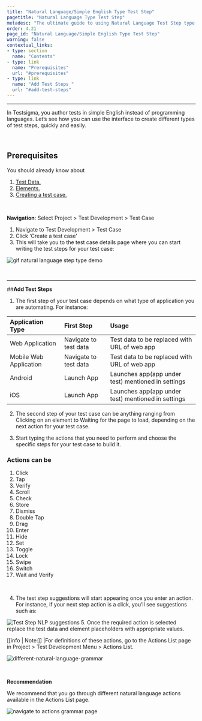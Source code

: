 ```yaml
---
title: "Natural Language/Simple English Type Test Step"
pagetitle: "Natural Language Type Test Step"
metadesc: "The ultimate guide to using Natural Language Test Step type in Testsigma. Learn how to create test steps using simple English"
order: 4.21
page_id: "Natural Language/Simple English Type Test Step"
warning: false
contextual_links:
- type: section
  name: "Contents"
- type: link
  name: "Prerequisites"
  url: "#prerequisites"
- type: link
  name: "Add Test Steps "
  url: "#add-test-steps"
---
```


---

In Testsigma, you author tests in simple English instead of programming languages. Let’s see how you can use the interface to create different types of test steps, quickly and easily.

&emsp;

 ## **Prerequisites**

You should already know about

 1. [Test Data.](https://testsigma.com/docs/test-data/overview/)
 2. [Elements.](https://testsigma.com/docs/elements/web-apps/overview/)
 3. [Creating a test case.](https://testsigma.com/docs/test-cases/manage/add-edit-delete/)

&emsp;

**Navigation**: Select Project > Test Development > Test Case 

 1. Navigate to Test Development > Test Case 
 2. Click ‘Create a test case’
 3. This will take you to the test case details page where you can start writing the test steps for your test case:

![gif natural language step type demo](https://docs.testsigma.com/images/natural-language/gif-natural-language-step-type-demo.gif)

&emsp;

---
##**Add Test Steps**

 1. The first step of your test case depends on what type of application you are automating. For instance:

| Application Type |  First Step | Usage |
| :---------------| :------------ | :--------- |
|  Web Application| Navigate to test data| Test data to be replaced with URL of web app|
|Mobile Web Application|Navigate to test data|Test data to be replaced with URL of web app|
| Android | Launch App |Launches app(app under test) mentioned in settings|
|iOS|Launch App|Launches app(app under test) mentioned in settings|

 2. The second step of your test case can be anything ranging from Clicking on an element to Waiting for the page to load, depending on the next action for your test case.


 3. Start typing the actions that you need to perform and choose the specific steps for your test case to build it.

 ### **Actions can be** 

  1. Click
  2. Tap
  3. Verify
  4. Scroll
  5. Check 
  6. Store
  7. Dismiss
  8. Double Tap
  9. Drag
  10. Enter
  11. Hide
  12. Set
  13. Toggle
  14. Lock
  15. Swipe 
  16. Switch
  17. Wait and Verify
   
 &emsp;
   
 4. The test step suggestions will start appearing once you enter an action. For instance, if your next step action is a click, you’ll see suggestions such as:

![Test Step NLP suggestions](https://docs.testsigma.com/images/natural-language/test-step-nlp-suggestions.png) 
 5. Once the required action is selected replace the test data and element placeholders with appropriate values.

[[info | Note:]]
|For definitions of these actions, go to the Actions List page in Project > Test Development Menu > Actions List.

![different-natural-language-grammar](https://docs.testsigma.com/images/natural-language/different-natural-language-grammar.gif)

&emsp;

**Recommendation**

We recommend that you go through different natural language actions available in the Actions List page.

![navigate to actions grammar page](https://docs.testsigma.com/images/natural-language/navigate-to-actions-grammar-page.png)
 







